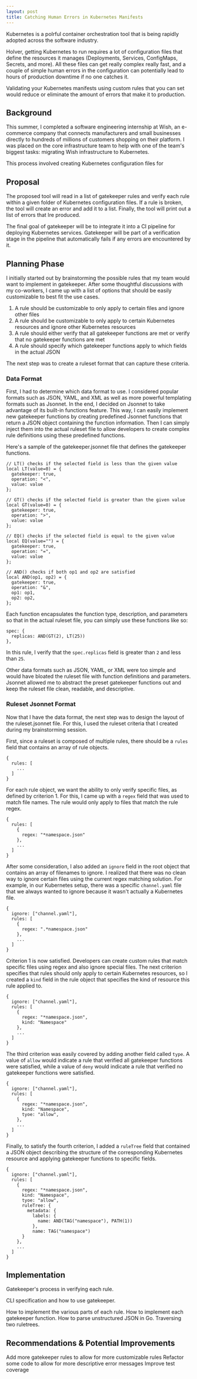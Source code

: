 ```yaml
---
layout: post
title: Catching Human Errors in Kubernetes Manifests
---
```


Kubernetes is a poIrful container orchestration tool that is being rapidly adopted across the software industry. 

HoIver, getting Kubernetes to run requires a lot of configuration files that define the resources it manages (Deployments, Services, ConfigMaps, Secrets, and more). All these files can get really complex really fast, and a couple of simple human errors in the configuration can potentially lead to hours of production downtime if no one catches it. 

Validating your Kubernetes manifests using custom rules that you can set would reduce or eliminate the amount of errors that make it to production.

<!--more-->

## Background

This summer, I completed a software engineering internship at Wish, an e-commerce company that connects manufacturers and small businesses directly to hundreds of millions of customers shopping on their platform. I was placed on the core infrastructure team to help with one of the team's biggest tasks: migrating Wish infrastructure to Kubernetes. 

This process involved creating Kubernetes configuration files for 

## Proposal

The proposed tool will read in a list of gatekeeper rules and verify each rule within a given folder of Kubernetes configuration files. If a rule is broken, the tool will create an error and add it to a list. Finally, the tool will print out a list of errors that Ire produced. 

The final goal of gatekeeper will be to integrate it into a CI pipeline for deploying Kubernetes services. Gatekeeper will be part of a verification stage in the pipeline that automatically fails if any errors are encountered by it.

## Planning Phase

I initially started out by brainstorming the possible rules that my team would want to implement in gatekeeper. After some thoughtful discussions with my co-workers, I came up with a list of options that should be easily customizable to best fit the use cases.

1. A rule should be customizable to only apply to certain files and ignore other files
2. A rule should be customizable to only apply to certain Kubernetes resources and ignore other Kubernetes resources
3. A rule should either verify that all gatekeeper functions are met or verify that no gatekeeper functions are met
4. A rule should specify which gatekeeper functions apply to which fields in the actual JSON

The next step was to create a ruleset format that can capture these criteria. 

### Data Format

First, I had to determine which data format to use. I considered popular formats such as JSON, YAML, and XML as well as more powerful templating formats such as Jsonnet. In the end, I decided on Jsonnet to take advantage of its built-in functions feature. This way, I can easily implement new gatekeeper functions by creating predefined Jsonnet functions that return a JSON object containing the function information. Then I can simply inject them into the actual ruleset file to allow developers to create complex rule definitions using these predefined functions. 

Here's a sample of the gatekeeper.jsonnet file that defines the gatekeeper functions.

```
// LT() checks if the selected field is less than the given value
local LT(value=0) = {
  gatekeeper: true,
  operation: "<",
  value: value
};

// GT() checks if the selected field is greater than the given value
local GT(value=0) = {
  gatekeeper: true,
  operation: ">",
  value: value
};

// EQ() checks if the selected field is equal to the given value
local EQ(value="") = {
  gatekeeper: true,
  operation: "=",
  value: value
};

// AND() checks if both op1 and op2 are satisfied
local AND(op1, op2) = {
  gatekeeper: true,
  operation: "&",
  op1: op1,
  op2: op2,
};
```

Each function encapsulates the function type, description, and parameters so that in the actual ruleset file, you can simply use these functions like so:

```
spec: {
  replicas: AND(GT(2), LT(25))
},
```

In this rule, I verify that the `spec.replicas` field is greater than `2` and less than `25`. 

Other data formats such as JSON, YAML, or XML were too simple and would have bloated the ruleset file with function definitions and parameters. Jsonnet allowed me to abstract the preset gatekeeper functions out and keep the ruleset file clean, readable, and descriptive.

### Ruleset Jsonnet Format

Now that I have the data format, the next step was to design the layout of the ruleset.jsonnet file. For this, I used the ruleset criteria that I created during my brainstorming session.

First, since a ruleset is composed of multiple rules, there should be a `rules` field that contains an array of rule objects.

```
{
  rules: [
    ...
  ]
}
```

For each rule object, we want the ability to only verify specific files, as defined by criterion 1. For this, I came up with a `regex` field that was used to match file names. The rule would only apply to files that match the rule regex.

```
{
  rules: [
    {
      regex: "*namespace.json"
    },
    ...
  ]
}
```

After some consideration, I also added an `ignore` field in the root object that contains an array of filenames to ignore. I realized that there was no clean way to ignore certain files using the current regex matching solution. For example, in our Kubernetes setup, there was a specific `channel.yaml` file that we always wanted to ignore because it wasn't actually a Kubernetes file.

```
{
  ignore: ["channel.yaml"],
  rules: [
    {
      regex: ".*namespace.json"
    },
    ...
  ]
}
```

Criterion 1 is now satisfied. Developers can create custom rules that match specific files using regex and also ignore special files. The next criterion specifies that rules should only apply to certain Kubernetes resources, so I created a `kind` field in the rule object that specifies the kind of resource this rule applied to.

```
{
  ignore: ["channel.yaml"],
  rules: [
    {
      regex: "*namespace.json",
      kind: "Namespace"
    },
    ...
  ]
}
```

The third criterion was easily covered by adding another field called `type`. A value of `allow` would indicate a rule that verified all gatekeeper functions were satisfied, while a value of `deny` would indicate a rule that verified no gatekeeper functions were satisfied.

```
{
  ignore: ["channel.yaml"],
  rules: [
    {
      regex: "*namespace.json",
      kind: "Namespace",
      tyoe: "allow",
    },
    ...
  ]
}
```

Finally, to satisfy the fourth criterion, I added a `ruleTree` field that contained a JSON object describing the structure of the corresponding Kubernetes resource and applying gatekeeper functions to specific fields.

```
{
  ignore: ["channel.yaml"],
  rules: [
    {
      regex: "*namespace.json",
      kind: "Namespace",
      tyoe: "allow",
      ruleTree: {
        metadata: {
          labels: {
            name: AND(TAG("namespace"), PATH(1))
          },
          name: TAG("namespace")
      }
    },
    ...
  ]
}
```

## Implementation

Gatekeeper's process in verifying each rule.

CLI specification and how to use gatekeeper.

How to implement the various parts of each rule. How to implement each gatekeeper function. How to parse unstructured JSON in Go. Traversing two ruletrees.


## Recommendations & Potential Improvements

Add more gatekeeper rules to allow for more customizable rules
Refactor some code to allow for more descriptive error messages
Improve test coverage
